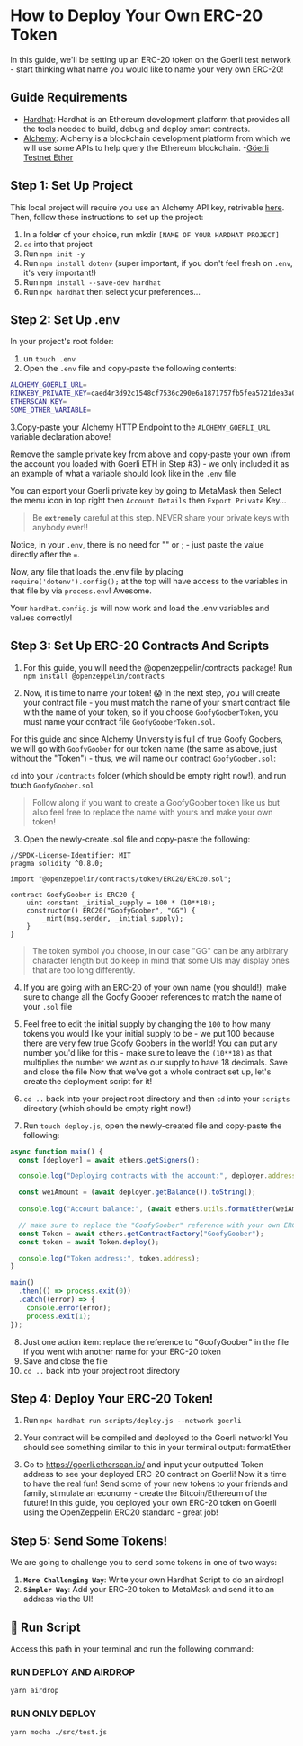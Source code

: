 # How to Deploy Your Own ERC-20 Token

In this guide, we'll be setting up an ERC-20 token on the Goerli test network - start thinking what name you would like to name your very own ERC-20!

## Guide Requirements

- [Hardhat](https://hardhat.org/): Hardhat is an Ethereum development platform that provides all the tools needed to build, debug and deploy smart contracts.
- [Alchemy](https://alchemy.com/?a=eth-bootcamp): Alchemy is a blockchain development platform from which we will use some APIs to help query the Ethereum blockchain.
-[Göerli Testnet Ether](https://goerlifaucet.com/)

## Step 1: Set Up Project

This local project will require you use an Alchemy API key, retrivable [here](https://university.alchemy.com/course/ethereum/md/alchemy.com/eth-bootcamp). Then, follow these instructions to set up the project:

1. In a folder of your choice, run mkdir `[NAME OF YOUR HARDHAT PROJECT]`
2. `cd` into that project
3. Run `npm init -y`
4. Run `npm install dotenv` (super important, if you don't feel fresh on `.env`, it's very important!)
5. Run `npm install --save-dev hardhat`
6. Run `npx hardhat` then select your preferences...

## Step 2: Set Up .env

In your project's root folder:

1. un `touch .env`
2. Open the `.env` file and copy-paste the following contents:

```bash
ALCHEMY_GOERLI_URL=
RINKEBY_PRIVATE_KEY=caed4r3d92c1548cf7536c290e6a1871757fb5fea5721dea3a08c6d4abcd16cf
ETHERSCAN_KEY=
SOME_OTHER_VARIABLE=
```
3.Copy-paste your Alchemy HTTP Endpoint to the `ALCHEMY_GOERLI_URL` variable declaration above!

Remove the sample private key from above and copy-paste your own (from the account you loaded with Goerli ETH in Step #3) - we only included it as an example of what a variable should look like in the `.env` file

You can export your Goerli private key by going to MetaMask then Select the menu icon in top right then `Account Details` then `Export Private` Key...

> Be **`extremely`** careful at this step. NEVER share your private keys with anybody ever!!

Notice, in your `.env`, there is no need for "" or ; - just paste the value directly after the `=`.

Now, any file that loads the .env file by placing `require('dotenv').config();` at the top will have access to the variables in that file by via `process.env`! Awesome.

Your `hardhat.config.js` will now work and load the .env variables and values correctly!

## Step 3: Set Up ERC-20 Contracts And Scripts

1. For this guide, you will need the @openzeppelin/contracts package! Run `npm install @openzeppelin/contracts`
   
2. Now, it is time to name your token! 😱 In the next step, you will create your contract file - you must match the name of your smart contract file with the name of your token, so if you choose `GoofyGooberToken`, you must name your contract file `GoofyGooberToken.sol`.

For this guide and since Alchemy University is full of true Goofy Goobers, we will go with `GoofyGoober` for our token name (the same as above, just without the "Token") - thus, we will name our contract `GoofyGoober.sol`:

`cd` into your `/contracts` folder (which should be empty right now!), and run touch `GoofyGoober.sol`

> Follow along if you want to create a GoofyGoober token like us but also feel free to replace the name with yours and make your own token!

3. Open the newly-create .sol file and copy-paste the following:

```solidity
//SPDX-License-Identifier: MIT
pragma solidity ^0.8.0;

import "@openzeppelin/contracts/token/ERC20/ERC20.sol";

contract GoofyGoober is ERC20 {
    uint constant _initial_supply = 100 * (10**18);
    constructor() ERC20("GoofyGoober", "GG") {
        _mint(msg.sender, _initial_supply);
    }
}
```

> The token symbol you choose, in our case "GG" can be any arbitrary character length but do keep in mind that some UIs may display ones that are too long differently.

4. If you are going with an ERC-20 of your own name (you should!), make sure to change all the Goofy Goober references to match the name of your `.sol` file
5. Feel free to edit the initial supply by changing the `100` to how many tokens you would like your initial supply to be - we put 100 because there are very few true Goofy Goobers in the world! You can put any number you'd like for this - make sure to leave the `(10**18)` as that multiplies the number we want as our supply to have 18 decimals.
Save and close the file
Now that we've got a whole contract set up, let's create the deployment script for it!

6. `cd ..` back into your project root directory and then `cd` into your `scripts` directory (which should be empty right now!)
7. Run `touch deploy.js`, open the newly-created file and copy-paste the following:
   
```javascript
async function main() {
  const [deployer] = await ethers.getSigners();

  console.log("Deploying contracts with the account:", deployer.address);

  const weiAmount = (await deployer.getBalance()).toString();
  
  console.log("Account balance:", (await ethers.utils.formatEther(weiAmount)));

  // make sure to replace the "GoofyGoober" reference with your own ERC-20 name!
  const Token = await ethers.getContractFactory("GoofyGoober");
  const token = await Token.deploy();

  console.log("Token address:", token.address);
}

main()
  .then(() => process.exit(0))
  .catch((error) => {
    console.error(error);
    process.exit(1);
});
```

8. Just one action item: replace the reference to "GoofyGoober" in the file if you went with another name for your ERC-20 token
9. Save and close the file
10. `cd ..` back into your project root directory
    
## Step 4: Deploy Your ERC-20 Token!

1. Run `npx hardhat run scripts/deploy.js --network goerli`
2. Your contract will be compiled and deployed to the Goerli network! You should see something similar to this in your terminal output:
formatEther


1. Go to https://goerli.etherscan.io/ and input your outputted Token address to see your deployed ERC-20 contract on Goerli!
Now it's time to have the real fun! Send some of your new tokens to your friends and family, stimulate an economy - create the Bitcoin/Ethereum of the future! In this guide, you deployed your own ERC-20 token on Goerli using the OpenZeppelin ERC20 standard - great job!

## Step 5: Send Some Tokens!

We are going to challenge you to send some tokens in one of two ways:

1. **`More Challenging Way`**: Write your own Hardhat Script to do an airdrop!
2. **`Simpler Way`**: Add your ERC-20 token to MetaMask and send it to an address via the UI!

## 🧪 Run Script

Access this path in your terminal and run the following command:

### RUN DEPLOY AND AIRDROP


```bash
yarn airdrop
```

### RUN ONLY DEPLOY

```bash
yarn mocha ./src/test.js
```
